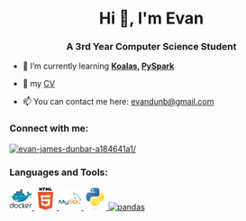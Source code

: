 <h1 align="center">Hi 👋, I'm Evan</h1>
<h3 align="center">A 3rd Year Computer Science Student</h3>

- 🌱 I’m currently learning **[Koalas](https://koalas.readthedocs.io/en/latest/), [PySpark](https://spark.apache.org/docs/latest/api/python/index.html)**

- 📄 my [CV](https://drive.google.com/file/d/1oNdbDZCroZs7CU8Su9Qxp_3jSlqcT19m/view?usp=sharing)

- 📫 You can contact me here: evandunb@gmail.com


<h3 align="left">Connect with me:</h3>
<p align="left">
<a href="https://www.linkedin.com/in/evan-dunbar-a184641a1/" target="blank"><img align="center" src="https://cdn.jsdelivr.net/npm/simple-icons@3.0.1/icons/linkedin.svg" alt="evan-james-dunbar-a184641a1/" height="30" width="40" /></a>
</p>

<h3 align="left">Languages and Tools:</h3>
<p align="left"><a href="https://www.docker.com/" target="_blank"> <img src="https://raw.githubusercontent.com/devicons/devicon/master/icons/docker/docker-original-wordmark.svg" alt="docker" width="40" height="40"/> </a> <a href="https://www.w3.org/html/" target="_blank"> <img src="https://raw.githubusercontent.com/devicons/devicon/master/icons/html5/html5-original-wordmark.svg" alt="html5" width="40" height="40"/> </a> <a href="https://www.mysql.com/" target="_blank"> <img src="https://raw.githubusercontent.com/devicons/devicon/master/icons/mysql/mysql-original-wordmark.svg" alt="mysql" width="40" height="40"/> </a> <a href="https://www.python.org" target="_blank"> <img src="https://raw.githubusercontent.com/devicons/devicon/master/icons/python/python-original.svg" alt="python" width="40" height="40"/> </a>
 <a href="https://pandas.pydata.org/" target="_blank"> <img src="https://pandas.pydata.org/static/img/pandas.svg" alt="pandas" width="40" height="40"/> </a></p>
